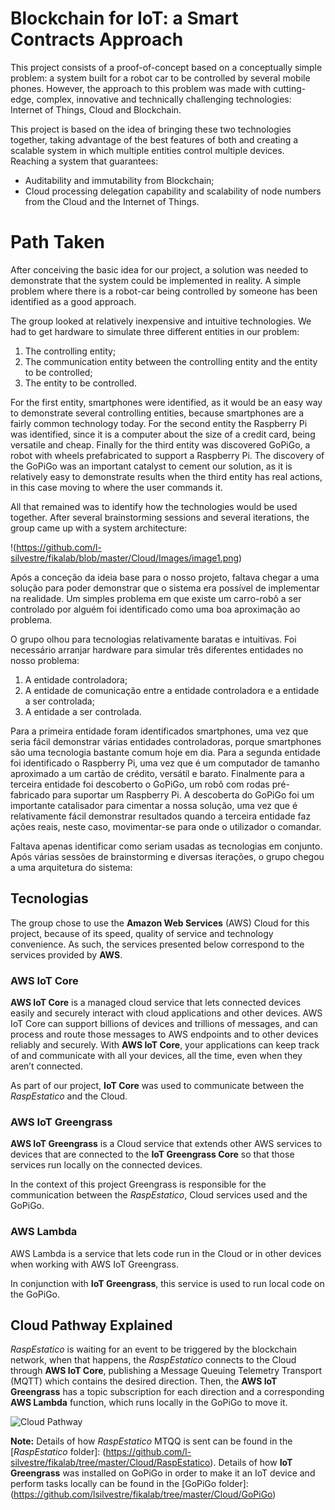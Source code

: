 # Blockchain for IoT: a Smart Contracts Approach

This project consists of a proof-of-concept based on a conceptually simple problem: a system built for a robot car to be controlled by several mobile phones. However, the approach to this problem was made with cutting-edge, complex, innovative and technically challenging technologies: Internet of Things, Cloud and Blockchain.

This project is based on the idea of bringing these two technologies together, taking advantage of the best features of both and creating a scalable system in which multiple entities control multiple devices. Reaching a system that guarantees:
  * Auditability and immutability from Blockchain;
  * Cloud processing delegation capability and scalability of node numbers from the Cloud and the Internet of Things.

# Path Taken

After conceiving the basic idea for our project, a solution was needed to demonstrate that the system could be implemented in reality. A simple problem where there is a robot-car being controlled by someone has been identified as a good approach.

The group looked at relatively inexpensive and intuitive technologies. We had to get hardware to simulate three different entities in our problem:
  1. The controlling entity;
  2. The communication entity between the controlling entity and the entity to be controlled;
  3. The entity to be controlled.

For the first entity, smartphones were identified, as it would be an easy way to demonstrate several controlling entities, because smartphones are a fairly common technology today. For the second entity the Raspberry Pi was identified, since it is a computer about the size of a credit card, being versatile and cheap. Finally for the third entity was discovered GoPiGo, a robot with wheels prefabricated to support a Raspberry Pi. The discovery of the GoPiGo was an important catalyst to cement our solution, as it is relatively easy to demonstrate results when the third entity has real actions, in this case moving to where the user commands it.

All that remained was to identify how the technologies would be used together. After several brainstorming sessions and several iterations, the group came up with a system architecture:

!(https://github.com/l-silvestre/fikalab/blob/master/Cloud/Images/image1.png)

Após a conceção da ideia base para o nosso projeto, faltava chegar a uma solução para poder demonstrar que o sistema era possível de implementar na realidade. Um simples problema em que existe um carro-robô a ser controlado por alguém foi identificado como uma boa aproximação ao problema.

O grupo olhou para tecnologias relativamente baratas e intuitivas. Foi necessário arranjar hardware para simular três diferentes entidades no nosso problema: 
  1. A entidade controladora;
  2. A entidade de comunicação entre a entidade controladora e a entidade a ser controlada;
  3. A entidade a ser controlada.

Para a primeira entidade foram identificados smartphones, uma vez que seria fácil demonstrar várias entidades controladoras, porque smartphones são uma tecnologia bastante comum hoje em dia. Para a segunda entidade foi identificado o Raspberry Pi, uma vez que é um computador de tamanho aproximado a um cartão de crédito, versátil e barato. Finalmente para a terceira entidade foi descoberto o GoPiGo, um robô com rodas pré-fabricado para suportar um Raspberry Pi. A descoberta do GoPiGo foi um importante catalisador para cimentar a nossa solução, uma vez que é relativamente fácil demonstrar resultados quando a terceira entidade faz ações reais, neste caso, movimentar-se para onde o utilizador o comandar.

Faltava apenas identificar como seriam usadas as tecnologias em conjunto. Após várias sessões de brainstorming e diversas iterações, o grupo chegou a uma arquitetura do sistema:

## Tecnologias

The group chose to use the **Amazon Web Services** (AWS) Cloud for this project, because of its speed, quality of service and technology convenience. As such, the services presented below correspond to the services provided by **AWS**.

### AWS IoT Core

**AWS IoT Core** is a managed cloud service that lets connected devices easily and securely interact with cloud applications and other devices. AWS IoT Core can support billions of devices and trillions of messages, and can process and route those messages to AWS endpoints and to other devices reliably and securely. With **AWS IoT Core**, your applications can keep track of and communicate with all your devices, all the time, even when they aren’t connected.

As part of our project, **IoT Core** was used to communicate between the *RaspEstatico* and the Cloud.

### AWS IoT Greengrass

**AWS IoT Greengrass** is a Cloud service that extends other AWS services to devices that are connected to the **IoT Greengrass Core** so that those services run locally on the connected devices.

In the context of this project Greengrass is responsible for the communication between the *RaspEstatico*, Cloud services used and the GoPiGo.

### AWS Lambda

AWS Lambda is a service that lets code run in the Cloud or in other devices when working with AWS IoT Greengrass.

In conjunction with **IoT Greengrass**, this service is used to run local code on the GoPiGo. 

## Cloud Pathway Explained

*RaspEstatico* is waiting for an event to be triggered by the blockchain network, when that happens, the *RaspEstatico* connects to the Cloud through **AWS IoT Core**, publishing a Message Queuing Telemetry Transport (MQTT) which contains the desired direction. Then, the **AWS IoT Greengrass** has a topic subscription for each direction and a corresponding **AWS Lambda** function, which runs locally in the GoPiGo to move it.

![Cloud Pathway](https://github.com/l-silvestre/fikalab/blob/master/Cloud/Images/image2.png)

**Note:** Details of how *RaspEstatico* MTQQ is sent can be found in the [*RaspEstatico* folder]: (https://github.com/l-silvestre/fikalab/tree/master/Cloud/RaspEstatico). Details of how **IoT Greengrass** was installed on GoPiGo in order to make it an IoT device and perform tasks locally can be found in the [GoPiGo folder]: (https://github.com/lsilvestre/fikalab/tree/master/Cloud/GoPiGo)
